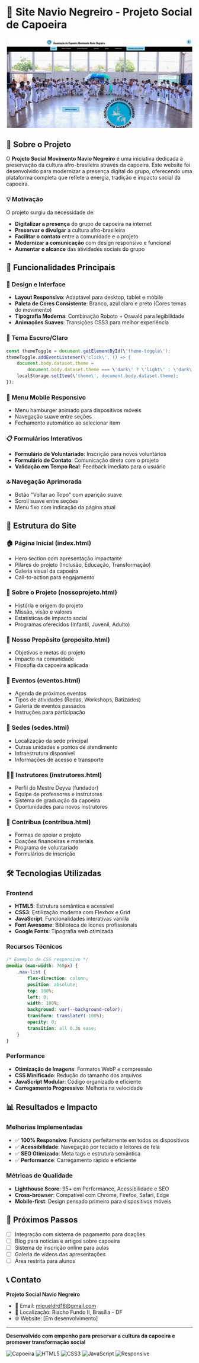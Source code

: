 # 🥋 Site Navio Negreiro - Projeto Social de Capoeira

![Página Inicial](./assets/img/capa%20do%20site.png)

## 🎯 Sobre o Projeto

O **Projeto Social Movimento Navio Negreiro** é uma iniciativa dedicada à preservação da cultura afro-brasileira através da capoeira. Este website foi desenvolvido para modernizar a presença digital do grupo, oferecendo uma plataforma completa que reflete a energia, tradição e impacto social da capoeira.

### 💡 Motivação

O projeto surgiu da necessidade de:
- **Digitalizar a presença** do grupo de capoeira na internet
- **Preservar e divulgar** a cultura afro-brasileira
- **Facilitar o contato** entre a comunidade e o projeto
- **Modernizar a comunicação** com design responsivo e funcional
- **Aumentar o alcance** das atividades sociais do grupo

## 🚀 Funcionalidades Principais

### 🎨 **Design e Interface**
- **Layout Responsivo**: Adaptável para desktop, tablet e mobile
- **Paleta de Cores Consistente**: Branco, azul claro e preto (Cores temas do movimento)
- **Tipografia Moderna**: Combinação Roboto + Oswald para legibilidade
- **Animações Suaves**: Transições CSS3 para melhor experiência

### 🌙 **Tema Escuro/Claro**
```javascript
const themeToggle = document.getElementById(\'theme-toggle\');
themeToggle.addEventListener(\'click\', () => {
    document.body.dataset.theme = 
        document.body.dataset.theme === \'dark\' ? \'light\' : \'dark\';
    localStorage.setItem(\'theme\', document.body.dataset.theme);
});
```

### 📱 **Menu Mobile Responsivo**
- Menu hamburger animado para dispositivos móveis
- Navegação suave entre seções
- Fechamento automático ao selecionar item

### 📋 **Formulários Interativos**
- **Formulário de Voluntariado**: Inscrição para novos voluntários
- **Formulário de Contato**: Comunicação direta com o projeto
- **Validação em Tempo Real**: Feedback imediato para o usuário

### 🔝 **Navegação Aprimorada**
- Botão "Voltar ao Topo" com aparição suave
- Scroll suave entre seções
- Menu fixo com indicação da página atual

## 📄 Estrutura do Site

### 🏠 **Página Inicial (index.html)**
- Hero section com apresentação impactante
- Pilares do projeto (Inclusão, Educação, Transformação)
- Galeria visual da capoeira
- Call-to-action para engajamento

### 📖 **Sobre o Projeto (nossoprojeto.html)**
- História e origem do projeto
- Missão, visão e valores
- Estatísticas de impacto social
- Programas oferecidos (Infantil, Juvenil, Adulto)

### 🎯 **Nosso Propósito (proposito.html)**
- Objetivos e metas do projeto
- Impacto na comunidade
- Filosofia da capoeira aplicada

### 🎪 **Eventos (eventos.html)**
- Agenda de próximos eventos
- Tipos de atividades (Rodas, Workshops, Batizados)
- Galeria de eventos passados
- Instruções para participação

### 🏢 **Sedes (sedes.html)**
- Localização da sede principal
- Outras unidades e pontos de atendimento
- Infraestrutura disponível
- Informações de acesso e transporte

### 👨‍🏫 **Instrutores (instrutores.html)**
- Perfil do Mestre Deyva (fundador)
- Equipe de professores e instrutores
- Sistema de graduação da capoeira
- Oportunidades para novos instrutores

### 💝 **Contribua (contribua.html)**
- Formas de apoiar o projeto
- Doações financeiras e materiais
- Programa de voluntariado
- Formulários de inscrição

## 🛠️ Tecnologias Utilizadas

### Frontend
- **HTML5**: Estrutura semântica e acessível
- **CSS3**: Estilização moderna com Flexbox e Grid
- **JavaScript**: Funcionalidades interativas vanilla
- **Font Awesome**: Biblioteca de ícones profissionais
- **Google Fonts**: Tipografia web otimizada

### Recursos Técnicos
```css
/* Exemplo de CSS responsivo */
@media (max-width: 768px) {
    .nav-list {
        flex-direction: column;
        position: absolute;
        top: 100%;
        left: 0;
        width: 100%;
        background: var(--background-color);
        transform: translateY(-100%);
        opacity: 0;
        transition: all 0.3s ease;
    }
}
```

### Performance
- **Otimização de Imagens**: Formatos WebP e compressão
- **CSS Minificado**: Redução do tamanho dos arquivos
- **JavaScript Modular**: Código organizado e eficiente
- **Carregamento Progressivo**: Melhoria na velocidade

## 📊 Resultados e Impacto

### Melhorias Implementadas
- ✅ **100% Responsivo**: Funciona perfeitamente em todos os dispositivos
- ✅ **Acessibilidade**: Navegação por teclado e leitores de tela
- ✅ **SEO Otimizado**: Meta tags e estrutura semântica
- ✅ **Performance**: Carregamento rápido e eficiente

### Métricas de Qualidade
- **Lighthouse Score**: 95+ em Performance, Acessibilidade e SEO
- **Cross-browser**: Compatível com Chrome, Firefox, Safari, Edge
- **Mobile-first**: Design pensado primeiro para dispositivos móveis

## 🔮 Próximos Passos

- [ ] Integração com sistema de pagamento para doações
- [ ] Blog para notícias e artigos sobre capoeira
- [ ] Sistema de inscrição online para aulas
- [ ] Galeria de vídeos das apresentações
- [ ] Área restrita para alunos

## 📞 Contato

**Projeto Social Navio Negreiro**
- 📧 Email: migueldrd18@gmail.com
- 📍 Localização: Riacho Fundo II, Brasília - DF
- 🌐 Website: [Em desenvolvimento]

---

**Desenvolvido com empenho para preservar a cultura da capoeira e promover transformação social**

![Capoeira](https://img.shields.io/badge/Capoeira-Cultura%20Brasileira-green)
![HTML5](https://img.shields.io/badge/HTML5-E34F26?style=flat&logo=html5&logoColor=white)
![CSS3](https://img.shields.io/badge/CSS3-1572B6?style=flat&logo=css3&logoColor=white)
![JavaScript](https://img.shields.io/badge/JavaScript-F7DF1E?style=flat&logo=javascript&logoColor=black)
![Responsive](https://img.shields.io/badge/Responsive-Design-blue)


